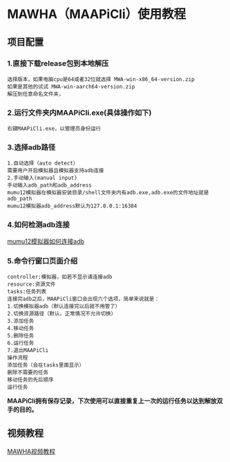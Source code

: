 # MAWHA（MAAPiCli）使用教程
## 项目配置

### 1.直接下载release包到本地解压
    选择版本，如果电脑cpu是64或者32位就选择 MWA-win-x86_64-version.zip
    如果是其他的试试 MWA-win-aarch64-version.zip
    解压到任意命名文件夹，
### 2.运行文件夹内MAAPiCli.exe(具体操作如下)
    右键MAAPiCli.exe，以管理员身份运行
### 3.选择adb路径
    1.自动选择（auto detect）
    需要用户开启模拟器且模拟器支持adb连接
    2.手动输入(manual input)
    手动输入adb_path和adb_address
    mumu12模拟器在模拟器安装目录/shell文件夹内有adb.exe,adb.exe的文件地址就是adb_path
    mumu12模拟器adb_address默认为127.0.0.1:16384
### 4.如何检测adb连接

[mumu12模拟器如何连接adb](http://mumu.163.com/help/20230214/35047_1073151.html)
    
### 5.命令行窗口页面介绍
    controller:模拟器，如若不显示请连接adb
    resource:资源文件
    tasks:任务列表
    连接完adb之后，MAAPiCli窗口会出现六个选项，简单来说就是：
    1.切换模拟器adb（默认连接完以后就不用管了）
    2.切换资源路径（默认，正常情况不允许切换）
    3.添加任务
    4.移动任务
    5.删除任务
    6.运行任务
    7.退出MAAPiCli
    操作流程
    添加任务（会在tasks里面显示）
    删除不需要的任务
    移动任务的先后顺序
    运行任务
**MAAPiCli拥有保存记录，下次使用可以直接重复上一次的运行任务以达到解放双手的目的。**
## 视频教程
[MAWHA视频教程]()